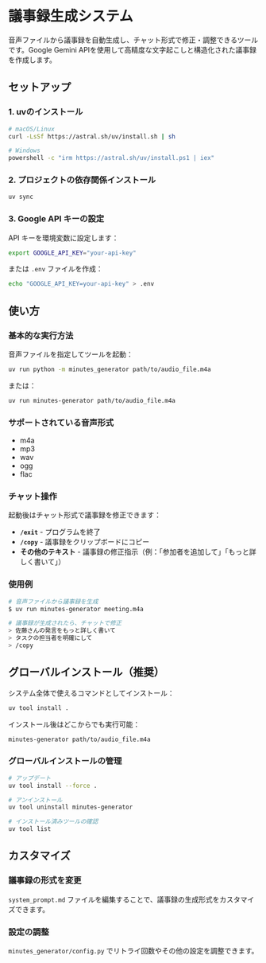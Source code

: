 # 議事録生成システム

音声ファイルから議事録を自動生成し、チャット形式で修正・調整できるツールです。Google Gemini APIを使用して高精度な文字起こしと構造化された議事録を作成します。

## セットアップ

### 1. uvのインストール
```bash
# macOS/Linux
curl -LsSf https://astral.sh/uv/install.sh | sh

# Windows
powershell -c "irm https://astral.sh/uv/install.ps1 | iex"
```

### 2. プロジェクトの依存関係インストール
```bash
uv sync
```

### 3. Google API キーの設定
API キーを環境変数に設定します：

```bash
export GOOGLE_API_KEY="your-api-key"
```

または `.env` ファイルを作成：
```bash
echo "GOOGLE_API_KEY=your-api-key" > .env
```

## 使い方

### 基本的な実行方法
音声ファイルを指定してツールを起動：

```bash
uv run python -m minutes_generator path/to/audio_file.m4a
```

または：
```bash
uv run minutes-generator path/to/audio_file.m4a
```

### サポートされている音声形式
- m4a
- mp3
- wav
- ogg
- flac

### チャット操作
起動後はチャット形式で議事録を修正できます：

- **`/exit`** - プログラムを終了
- **`/copy`** - 議事録をクリップボードにコピー
- **その他のテキスト** - 議事録の修正指示（例：「参加者を追加して」「もっと詳しく書いて」）

### 使用例
```bash
# 音声ファイルから議事録を生成
$ uv run minutes-generator meeting.m4a

# 議事録が生成されたら、チャットで修正
> 佐藤さんの発言をもっと詳しく書いて
> タスクの担当者を明確にして
> /copy
```

## グローバルインストール（推奨）

システム全体で使えるコマンドとしてインストール：

```bash
uv tool install .
```

インストール後はどこからでも実行可能：
```bash
minutes-generator path/to/audio_file.m4a
```

### グローバルインストールの管理
```bash
# アップデート
uv tool install --force .

# アンインストール
uv tool uninstall minutes-generator

# インストール済みツールの確認
uv tool list
```

## カスタマイズ

### 議事録の形式を変更
`system_prompt.md` ファイルを編集することで、議事録の生成形式をカスタマイズできます。

### 設定の調整
`minutes_generator/config.py` でリトライ回数やその他の設定を調整できます。
